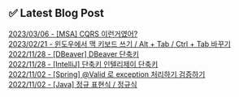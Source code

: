 
## ✅ Latest Blog Post

[2023/03/06 - [MSA] CQRS 이런거였어?](https://ooweat.info/entry/MSA-CQRS-%EC%9D%B4%EB%9F%B0%EA%B1%B0%EC%98%80%EC%96%B4) <br/>
[2023/02/21 - 윈도우에서 맥 키보드 쓰기 / Alt + Tab / Ctrl + Tab 바꾸기](https://ooweat.info/entry/%EC%9C%88%EB%8F%84%EC%9A%B0%EC%97%90%EC%84%9C-%EB%A7%A5-%ED%82%A4%EB%B3%B4%EB%93%9C-%EC%93%B0%EA%B8%B0-Alt-Tab-Ctrl-Tab-%EB%B0%94%EA%BE%B8%EA%B8%B0) <br/>
[2022/11/28 - [DBeaver] DBeaver 단축키](https://ooweat.info/entry/DBeaver-DBeaver-%EB%8B%A8%EC%B6%95%ED%82%A4) <br/>
[2022/11/28 - [IntelliJ] 단축키 인텔리제이 단축키](https://ooweat.info/entry/IntelliJ-%EB%8B%A8%EC%B6%95%ED%82%A4-%EC%9D%B8%ED%85%94%EB%A6%AC%EC%A0%9C%EC%9D%B4-%EB%8B%A8%EC%B6%95%ED%82%A4) <br/>
[2022/11/02 - [Spring] @Valid 로 exception 처리하기 검증하기](https://ooweat.info/entry/Spring-Valid-%EB%A1%9C-exception-%EC%B2%98%EB%A6%AC%ED%95%98%EA%B8%B0-%EA%B2%80%EC%A6%9D%ED%95%98%EA%B8%B0) <br/>
[2022/11/02 - [Java] 정규 표현식 / 정규식](https://ooweat.info/entry/Java-%EC%A0%95%EA%B7%9C-%ED%91%9C%ED%98%84%EC%8B%9D-%EC%A0%95%EA%B7%9C%EC%8B%9D) <br/>
